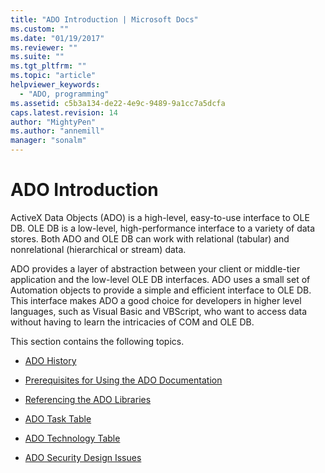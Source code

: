 ```yaml
---
title: "ADO Introduction | Microsoft Docs"
ms.custom: ""
ms.date: "01/19/2017"
ms.reviewer: ""
ms.suite: ""
ms.tgt_pltfrm: ""
ms.topic: "article"
helpviewer_keywords: 
  - "ADO, programming"
ms.assetid: c5b3a134-de22-4e9c-9489-9a1cc7a5dcfa
caps.latest.revision: 14
author: "MightyPen"
ms.author: "annemill"
manager: "sonalm"
---
```

# ADO Introduction
ActiveX Data Objects (ADO) is a high-level, easy-to-use interface to OLE DB. OLE DB is a low-level, high-performance interface to a variety of data stores. Both ADO and OLE DB can work with relational (tabular) and nonrelational (hierarchical or stream) data.  
  
 ADO provides a layer of abstraction between your client or middle-tier application and the low-level OLE DB interfaces. ADO uses a small set of Automation objects to provide a simple and efficient interface to OLE DB. This interface makes ADO a good choice for developers in higher level languages, such as Visual Basic and VBScript, who want to access data without having to learn the intricacies of COM and OLE DB.  
  
 This section contains the following topics.  
  
-   [ADO History](../../ado/guide/ado-history.md)  
  
-   [Prerequisites for Using the ADO Documentation](../../ado/guide/prerequisites-for-using-the-ado-documentation.md)  
  
-   [Referencing the ADO Libraries](../../ado/guide/referencing-the-ado-libraries.md)  
  
-   [ADO Task Table](../../ado/guide/ado-task-table.md)  
  
-   [ADO Technology Table](../../ado/guide/ado-technology-table.md)  
  
-   [ADO Security Design Issues](../../ado/guide/ado-security-design-issues.md)